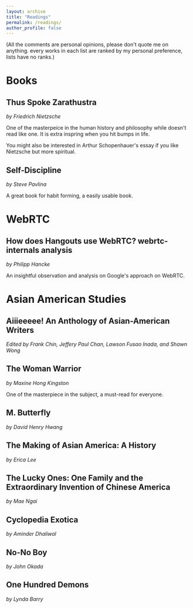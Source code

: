 ```yaml
---
layout: archive
title: "Readings"
permalink: /readings/
author_profile: false
---
```

(All the comments are personal opinions, please don't quote me on anything. every works in each list are ranked by my personal preference, lists have no ranks.)

Books
======

## Thus Spoke Zarathustra

*by Friedrich Nietzsche*

One of the masterpeice in the human history and philosophy while doesn't read like one. It is extra inspring when you hit bumps in life.

You might also be interested in Arthur Schopenhauer's essay if you like Nietzsche but more spiritual. 

## Self-Discipline

*by Steve Pavlina*

A great book for habit forming, a easily usable book.

WebRTC
======

## How does Hangouts use WebRTC? webrtc-internals analysis

*by Philipp Hancke*

An insightful observation and analysis on Google's approach on WebRTC.

Asian American Studies
======

## Aiiieeeee! An Anthology of Asian-American Writers

*Edited by Frank Chin, Jeffery Paul Chan, Lawson Fusao Inada, and Shawn Wong*

## The Woman Warrior

*by Maxine Hong Kingston*

One of the masterpiece in the subject, a must-read for everyone.

## M. Butterfly

*by David Henry Hwang*

## The Making of Asian America: A History

*by Erica Lee*

## The Lucky Ones: One Family and the Extraordinary Invention of Chinese America

*by Mae Ngai*

## Cyclopedia Exotica

*by Aminder Dhaliwal*

## No-No Boy

*by John Okada*

## One Hundred Demons

*by Lynda Barry*

